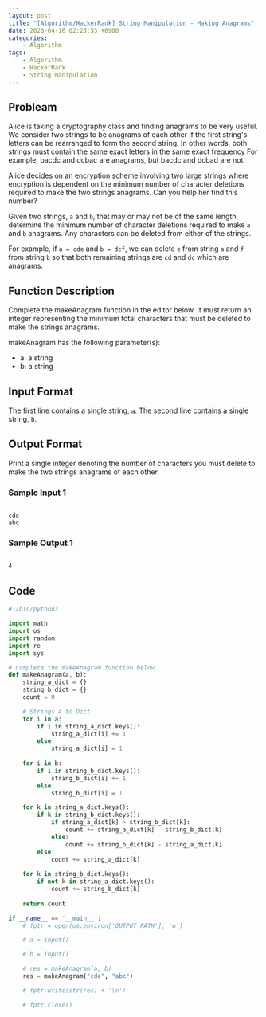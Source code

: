 ```yaml
---
layout: post
title: "[Algorithm/HackerRank] String Manipulation - Making Anagrams"
date: 2020-04-16 02:23:53 +0900
categories: 
    - Algorithm
tags:
    - Algorithm
    - HackerRank
    - String Manipulation
---
```


<!-- more -->


## Probleam
Alice is taking a cryptography class and finding anagrams to be very useful. We consider two strings to be anagrams of each other if the first string's letters can be rearranged to form the second string. In other words, both strings must contain the same exact letters in the same exact frequency For example, bacdc and dcbac are anagrams, but bacdc and dcbad are not.

Alice decides on an encryption scheme involving two large strings where encryption is dependent on the minimum number of character deletions required to make the two strings anagrams. Can you help her find this number?

Given two strings, `a` and `b`, that may or may not be of the same length, determine the minimum number of character deletions required to make `a` and `b` anagrams. Any characters can be deleted from either of the strings.

For example, if `a = cde` and `b = dcf`, we can delete `e` from string `a` and `f` from string `b` so that both remaining strings are `cd` and `dc` which are anagrams.

## Function Description
Complete the makeAnagram function in the editor below. It must return an integer representing the minimum total characters that must be deleted to make the strings anagrams.

makeAnagram has the following parameter(s):
- a: a string
- b: a string

## Input Format
The first line contains a single string, `a`.
The second line contains a single string, `b`.

## Output Format
Print a single integer denoting the number of characters you must delete to make the two strings anagrams of each other.



### Sample Input 1
```

cde
abc
```


### Sample Output 1
```

4
```


## Code

```python
#!/bin/python3

import math
import os
import random
import re
import sys

# Complete the makeAnagram function below.
def makeAnagram(a, b):
    string_a_dict = {}
    string_b_dict = {}
    count = 0

    # Strings A to Dict
    for i in a:
        if i in string_a_dict.keys():
            string_a_dict[i] += 1
        else:
            string_a_dict[i] = 1
    
    for i in b:
        if i in string_b_dict.keys():
            string_b_dict[i] += 1
        else:
            string_b_dict[i] = 1

    for k in string_a_dict.keys():
        if k in string_b_dict.keys():
            if string_a_dict[k] > string_b_dict[k]:
                count += string_a_dict[k] - string_b_dict[k]
            else:
                count += string_b_dict[k] - string_a_dict[k]
        else:
            count += string_a_dict[k]
    
    for k in string_b_dict.keys():
        if not k in string_a_dict.keys():
            count += string_b_dict[k]
            
    return count

if __name__ == '__main__':
    # fptr = open(os.environ['OUTPUT_PATH'], 'w')

    # a = input()

    # b = input()

    # res = makeAnagram(a, b)
    res = makeAnagram("cde", "abc")

    # fptr.write(str(res) + '\n')

    # fptr.close()

```
